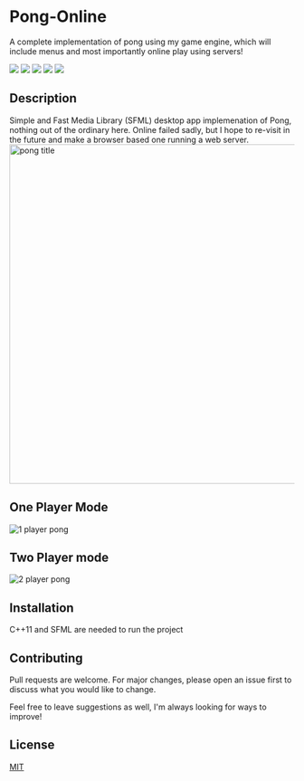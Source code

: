 # Pong-Online
A complete implementation of pong using my game engine, which will include menus and most importantly online play using servers!

  ![](https://img.shields.io/badge/made%20by-DarienMiller-blue)
  ![](https://img.shields.io/badge/test-passing-green)
  ![](https://img.shields.io/badge/c%2B%2B-100%25-blue)
  ![](https://img.shields.io/badge/c%2B%2B-14-red)
  ![](https://img.shields.io/badge/c%2B%2B-11-orange)

## Description

Simple and Fast Media Library (SFML) desktop app implemenation of Pong, nothing out of the ordinary here. Online failed sadly, but I hope to re-visit in the future and make a browser based one running a web server.
<img width="600" alt="pong title" src="https://user-images.githubusercontent.com/32966645/99614622-def95b00-29e7-11eb-97c9-9a9e1b106de3.PNG">

## One Player Mode
![1 player pong](https://user-images.githubusercontent.com/32966645/99609970-e36d4600-29de-11eb-9520-97d5c0a6ba5f.gif)

## Two Player mode 
![2 player pong](https://user-images.githubusercontent.com/32966645/99610001-f54ee900-29de-11eb-8c42-78be293f6366.gif)

## Installation
  C++11 and SFML are needed to run the project
  
  ## Contributing
Pull requests are welcome. For major changes, please open an issue first to discuss what you would like to change.

Feel free to leave suggestions as well, I'm always looking for ways to improve!

 ## License
[MIT](https://choosealicense.com/licenses/mit/)

